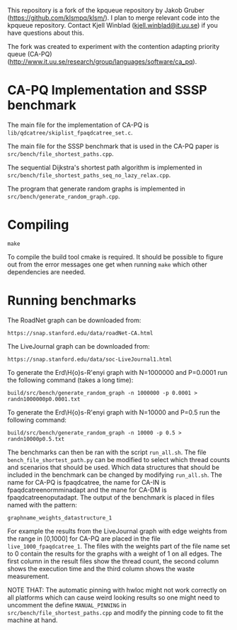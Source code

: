 This repository is a fork of the kpqueue repository by Jakob Gruber
(https://github.com/klsmpq/klsm/). I plan to merge relevant code
into the kpqueue repository. Contact Kjell Winblad
(kjell.winblad@it.uu.se) if you have questions about this.

The fork was created to experiment with the contention adapting
priority queue (CA-PQ) (http://www.it.uu.se/research/group/languages/software/ca_pq).

CA-PQ Implementation and SSSP benchmark
=======================================

The main file for the implementation of CA-PQ is `lib/qdcatree/skiplist_fpaqdcatree_set.c`.

The main file for the SSSP benchmark that is used in the CA-PQ paper is `src/bench/file_shortest_paths.cpp`.

The sequential Dijkstra's shortest path algorithm is implemented in `src/bench/file_shortest_paths_seq_no_lazy_relax.cpp`.

The program that generate random graphs is implemented in `src/bench/generate_random_graph.cpp`.

Compiling
=========

`make`

To compile the build tool cmake is required. It should be possible to
figure out from the error messages one get when running `make` which
other dependencies are needed.

Running benchmarks
==================

The RoadNet graph can be downloaded from:

`https://snap.stanford.edu/data/roadNet-CA.html`

The LiveJournal graph can be downloaded from:

`https://snap.stanford.edu/data/soc-LiveJournal1.html`

To generate the Erd\H{o}s-R\'enyi graph with N=1000000 and P=0.0001 run the following command (takes a long time):

`build/src/bench/generate_random_graph -n 1000000 -p 0.0001 > randn1000000p0.0001.txt`

To generate the Erd\H{o}s-R\'enyi graph with N=10000 and P=0.5 run the following command:

`build/src/bench/generate_random_graph -n 10000 -p 0.5 > randn10000p0.5.txt`

The benchmarks can then be ran with the script `run_all.sh`. The file
`bench_file_shortest_path.py` can be modified to select which thread
counts and scenarios that should be used. Which data structures that
should be included in the benchmark can be changed by modifying
`run_all.sh`. The name for CA-PQ is fpaqdcatree, the name for CA-IN is
fpaqdcatreenormminadapt and the mane for CA-DM is
fpaqdcatreenoputadapt. The output of the benchmark is placed in files
named with the pattern:

`graphname_weights_datastructure_1`


For example the results from the LiveJournal graph with edge weights
from the range in [0,1000] for CA-PQ are placed in the file
`live_1000_fpaqdcatree_1`. The files with the weights part of the file
name set to 0 contain the results for the graphs with a weight of 1 on
all edges. The first column in the result files show the thread count,
the second column shows the execution time and the third column shows
the waste measurement.

NOTE THAT: The automatic pinning with hwloc might not work correctly
on all platforms which can cause weird looking results so one might
need to uncomment the define `MANUAL_PINNING` in
`src/bench/file_shortest_paths.cpp` and modify the pinning code to fit
the machine at hand.